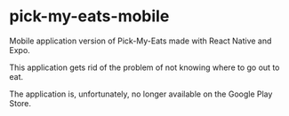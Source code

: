 # pick-my-eats-mobile
Mobile application version of Pick-My-Eats made with React Native and Expo.  

This application gets rid of the problem of not knowing where to go out to eat.

The application is, unfortunately, no longer available on the Google Play Store.
